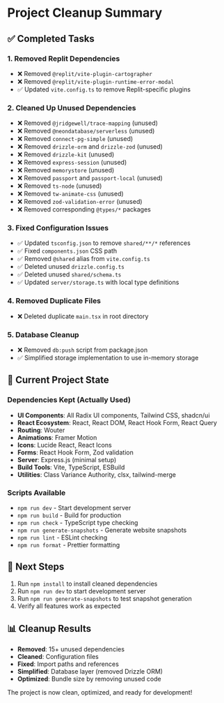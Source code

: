 # Project Cleanup Summary

## ✅ Completed Tasks

### 1. Removed Replit Dependencies
- ❌ Removed `@replit/vite-plugin-cartographer`
- ❌ Removed `@replit/vite-plugin-runtime-error-modal`
- ✅ Updated `vite.config.ts` to remove Replit-specific plugins

### 2. Cleaned Up Unused Dependencies
- ❌ Removed `@jridgewell/trace-mapping` (unused)
- ❌ Removed `@neondatabase/serverless` (unused)
- ❌ Removed `connect-pg-simple` (unused)
- ❌ Removed `drizzle-orm` and `drizzle-zod` (unused)
- ❌ Removed `drizzle-kit` (unused)
- ❌ Removed `express-session` (unused)
- ❌ Removed `memorystore` (unused)
- ❌ Removed `passport` and `passport-local` (unused)
- ❌ Removed `ts-node` (unused)
- ❌ Removed `tw-animate-css` (unused)
- ❌ Removed `zod-validation-error` (unused)
- ❌ Removed corresponding `@types/*` packages

### 3. Fixed Configuration Issues
- ✅ Updated `tsconfig.json` to remove `shared/**/*` references
- ✅ Fixed `components.json` CSS path
- ✅ Removed `@shared` alias from `vite.config.ts`
- ✅ Deleted unused `drizzle.config.ts`
- ✅ Deleted unused `shared/schema.ts`
- ✅ Updated `server/storage.ts` with local type definitions

### 4. Removed Duplicate Files
- ❌ Deleted duplicate `main.tsx` in root directory

### 5. Database Cleanup
- ❌ Removed `db:push` script from package.json
- ✅ Simplified storage implementation to use in-memory storage

## 🎯 Current Project State

### Dependencies Kept (Actually Used)
- **UI Components**: All Radix UI components, Tailwind CSS, shadcn/ui
- **React Ecosystem**: React, React DOM, React Hook Form, React Query
- **Routing**: Wouter
- **Animations**: Framer Motion
- **Icons**: Lucide React, React Icons
- **Forms**: React Hook Form, Zod validation
- **Server**: Express.js (minimal setup)
- **Build Tools**: Vite, TypeScript, ESBuild
- **Utilities**: Class Variance Authority, clsx, tailwind-merge

### Scripts Available
- `npm run dev` - Start development server
- `npm run build` - Build for production
- `npm run check` - TypeScript type checking
- `npm run generate-snapshots` - Generate website snapshots
- `npm run lint` - ESLint checking
- `npm run format` - Prettier formatting

## 🚀 Next Steps

1. Run `npm install` to install cleaned dependencies
2. Run `npm run dev` to start development server
3. Run `npm run generate-snapshots` to test snapshot generation
4. Verify all features work as expected

## 📊 Cleanup Results

- **Removed**: 15+ unused dependencies
- **Cleaned**: Configuration files
- **Fixed**: Import paths and references
- **Simplified**: Database layer (removed Drizzle ORM)
- **Optimized**: Bundle size by removing unused code

The project is now clean, optimized, and ready for development!